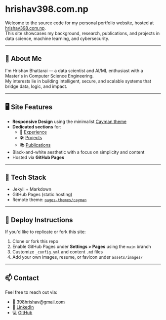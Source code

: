 # hrishav398.com.np

Welcome to the source code for my personal portfolio website, hosted at [hrishav398.com.np](https://hrishav398.com.np).  
This site showcases my background, research, publications, and projects in data science, machine learning, and cybersecurity.

---

## 🧠 About Me

I'm Hrishav Bhattarai — a data scientist and AI/ML enthusiast with a Master's in Computer Science Engineering.  
My interests lie in building intelligent, secure, and scalable systems that bridge data, logic, and impact.

---

## 🖥️ Site Features

- **Responsive Design** using the minimalist [Cayman theme](https://github.com/pages-themes/cayman)
- **Dedicated sections** for:
  - 📄 [Experience](https://hrishav398.com.np/experience/)
  - 🛠️ [Projects](https://hrishav398.com.np/projects/)
  - 📚 [Publications](https://hrishav398.com.np/publications/)
- Black-and-white aesthetic with a focus on simplicity and content
- Hosted via **GitHub Pages**

---

## 🧩 Tech Stack

- Jekyll + Markdown
- GitHub Pages (static hosting)
- Remote theme: [`pages-themes/cayman`](https://github.com/pages-themes/cayman)

---

## 🚀 Deploy Instructions

If you'd like to replicate or fork this site:

1. Clone or fork this repo
2. Enable GitHub Pages under **Settings > Pages** using the `main` branch
3. Customize `_config.yml` and content `.md` files
4. Add your own images, resume, or favicon under `assets/images/`

---

## 📫 Contact

Feel free to reach out via:

- 📧 [398hrishav@gmail.com](mailto:398hrishav@gmail.com)
- 🔗 [LinkedIn](https://linkedin.com/in/398hrishav)
- 💻 [GitHub](https://github.com/hrishav398)
